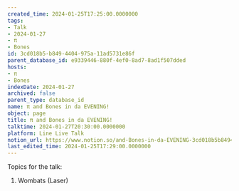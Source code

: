 ```yaml
---
created_time: 2024-01-25T17:25:00.0000000
tags:
- Talk
- 2024-01-27
- π
- Bones
id: 3cd018b5-b849-4404-975a-11ad5731e86f
parent_database_id: e9339446-880f-4ef0-8ad7-8ad1f507dded
hosts:
- π
- Bones
indexDate: 2024-01-27
archived: false
parent_type: database_id
name: π and Bones in da EVENING!
object: page
title: π and Bones in da EVENING!
talktime: 2024-01-27T20:30:00.0000000
platform: Line Live Talk
notion_url: https://www.notion.so/and-Bones-in-da-EVENING-3cd018b5b8494404975a11ad5731e86f
last_edited_time: 2024-01-25T17:29:00.0000000
---
```


Topics for the talk:
1. Wombats (Laser)

























